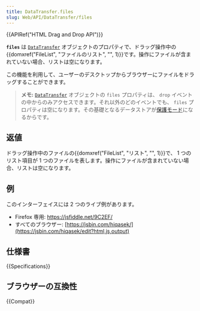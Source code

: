 ```yaml
---
title: DataTransfer.files
slug: Web/API/DataTransfer/files
---
```


{{APIRef("HTML Drag and Drop API")}}

**`files`** は [`DataTransfer`](/ja/docs/Web/API/DataTransfer) オブジェクトのプロパティで、ドラッグ操作中の{{domxref("FileList", "ファイルのリスト", "", 1)}}です。操作にファイルが含まれていない場合、リストは空になります。

この機能を利用して、ユーザーのデスクトップからブラウザーにファイルをドラッグすることができます。

> **メモ:** [`DataTransfer`](/ja/docs/Web/API/DataTransfer) オブジェクトの `files` プロパティは、 `drop` イベントの中からのみアクセスできます。それ以外のどのイベントでも、 `files` プロパティは空になります。その基礎となるデータストアが[保護モード](<https://html.spec.whatwg.org/multipage/dnd.html#the-drag-data-store>)になるからです。

## 返値

ドラッグ操作中のファイルの{{domxref("FileList", "リスト", "", 1)}}で、 1 つのリスト項目が 1 つのファイルを表します。操作にファイルが含まれていない場合、リストは空になります。

## 例

このインターフェイスには 2 つのライブ例があります。

- Firefox 専用: <https://jsfiddle.net/9C2EF/>
- すべてのブラウザー: [https://jsbin.com/hiqasek/](https://jsbin.com/hiqasek/edit?html,js,output)

## 仕様書

{{Specifications}}

## ブラウザーの互換性

{{Compat}}
